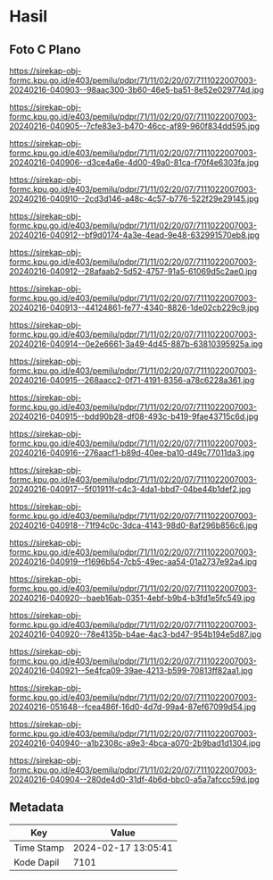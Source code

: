 # Hasil

## Foto C Plano

https://sirekap-obj-formc.kpu.go.id/e403/pemilu/pdpr/71/11/02/20/07/7111022007003-20240216-040903--98aac300-3b60-46e5-ba51-8e52e029774d.jpg

https://sirekap-obj-formc.kpu.go.id/e403/pemilu/pdpr/71/11/02/20/07/7111022007003-20240216-040905--7cfe83e3-b470-46cc-af89-960f834dd595.jpg

https://sirekap-obj-formc.kpu.go.id/e403/pemilu/pdpr/71/11/02/20/07/7111022007003-20240216-040906--d3ce4a6e-4d00-49a0-81ca-f70f4e6303fa.jpg

https://sirekap-obj-formc.kpu.go.id/e403/pemilu/pdpr/71/11/02/20/07/7111022007003-20240216-040910--2cd3d146-a48c-4c57-b776-522f29e29145.jpg

https://sirekap-obj-formc.kpu.go.id/e403/pemilu/pdpr/71/11/02/20/07/7111022007003-20240216-040912--bf9d0174-4a3e-4ead-9e48-632991570eb8.jpg

https://sirekap-obj-formc.kpu.go.id/e403/pemilu/pdpr/71/11/02/20/07/7111022007003-20240216-040912--28afaab2-5d52-4757-91a5-61069d5c2ae0.jpg

https://sirekap-obj-formc.kpu.go.id/e403/pemilu/pdpr/71/11/02/20/07/7111022007003-20240216-040913--44124861-fe77-4340-8826-1de02cb229c9.jpg

https://sirekap-obj-formc.kpu.go.id/e403/pemilu/pdpr/71/11/02/20/07/7111022007003-20240216-040914--0e2e6661-3a49-4d45-887b-63810395925a.jpg

https://sirekap-obj-formc.kpu.go.id/e403/pemilu/pdpr/71/11/02/20/07/7111022007003-20240216-040915--268aacc2-0f71-4191-8356-a78c6228a361.jpg

https://sirekap-obj-formc.kpu.go.id/e403/pemilu/pdpr/71/11/02/20/07/7111022007003-20240216-040915--bdd90b28-df08-493c-b419-9fae43715c6d.jpg

https://sirekap-obj-formc.kpu.go.id/e403/pemilu/pdpr/71/11/02/20/07/7111022007003-20240216-040916--276aacf1-b89d-40ee-ba10-d49c77011da3.jpg

https://sirekap-obj-formc.kpu.go.id/e403/pemilu/pdpr/71/11/02/20/07/7111022007003-20240216-040917--5f01911f-c4c3-4da1-bbd7-04be44b1def2.jpg

https://sirekap-obj-formc.kpu.go.id/e403/pemilu/pdpr/71/11/02/20/07/7111022007003-20240216-040918--71f94c0c-3dca-4143-98d0-8af296b856c6.jpg

https://sirekap-obj-formc.kpu.go.id/e403/pemilu/pdpr/71/11/02/20/07/7111022007003-20240216-040919--f1696b54-7cb5-49ec-aa54-01a2737e92a4.jpg

https://sirekap-obj-formc.kpu.go.id/e403/pemilu/pdpr/71/11/02/20/07/7111022007003-20240216-040920--baeb16ab-0351-4ebf-b9b4-b3fd1e5fc549.jpg

https://sirekap-obj-formc.kpu.go.id/e403/pemilu/pdpr/71/11/02/20/07/7111022007003-20240216-040920--78e4135b-b4ae-4ac3-bd47-954b194e5d87.jpg

https://sirekap-obj-formc.kpu.go.id/e403/pemilu/pdpr/71/11/02/20/07/7111022007003-20240216-040921--5e4fca09-39ae-4213-b599-70813ff82aa1.jpg

https://sirekap-obj-formc.kpu.go.id/e403/pemilu/pdpr/71/11/02/20/07/7111022007003-20240216-051648--fcea486f-16d0-4d7d-99a4-87ef67099d54.jpg

https://sirekap-obj-formc.kpu.go.id/e403/pemilu/pdpr/71/11/02/20/07/7111022007003-20240216-040940--a1b2308c-a9e3-4bca-a070-2b9bad1d1304.jpg

https://sirekap-obj-formc.kpu.go.id/e403/pemilu/pdpr/71/11/02/20/07/7111022007003-20240216-040904--280de4d0-31df-4b6d-bbc0-a5a7afccc59d.jpg


## Metadata

| Key        | Value               |
| ---------- | ------------------- |
| Time Stamp | 2024-02-17 13:05:41 |
| Kode Dapil | 7101                |



